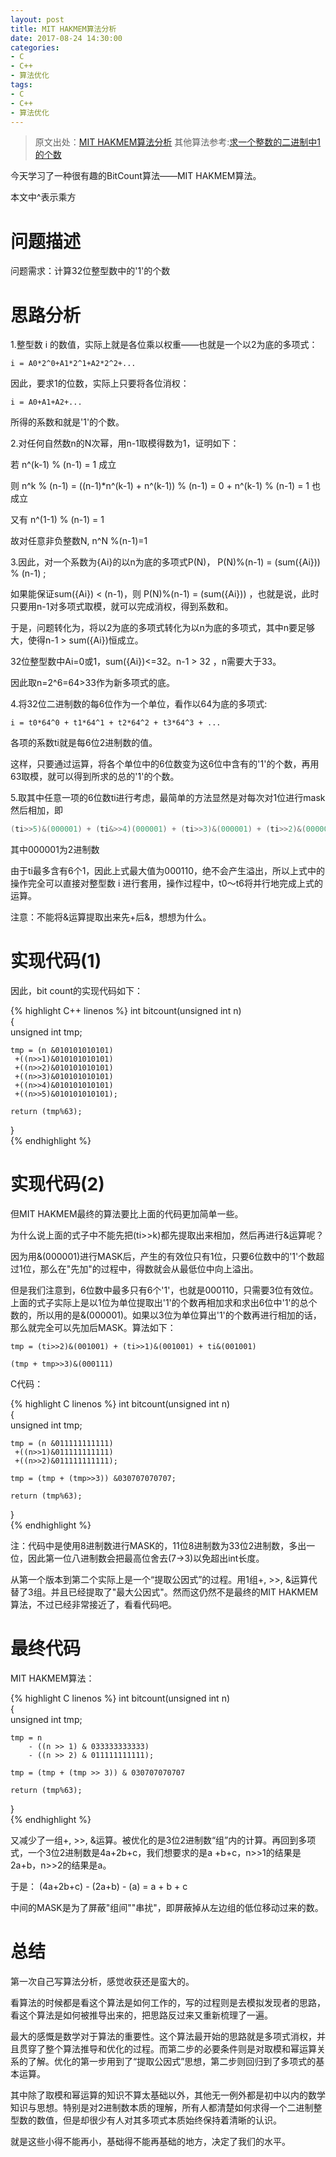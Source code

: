 ```yaml
---
layout: post
title: MIT HAKMEM算法分析
date: 2017-08-24 14:30:00 
categories:
- C
- C++
- 算法优化
tags: 
- C
- C++
- 算法优化
---
```



>原文出处：[MIT HAKMEM算法分析](http://blog.csdn.net/msquare/article/details/4536388)
>其他算法参考:[求一个整数的二进制中1的个数](http://blog.csdn.net/wangjun_1218/article/details/4464129)


今天学习了一种很有趣的BitCount算法——MIT HAKMEM算法。

本文中^表示乘方

# 问题描述 #

问题需求：计算32位整型数中的'1'的个数

# 思路分析 #

1.整型数 i 的数值，实际上就是各位乘以权重——也就是一个以2为底的多项式：

`i = A0*2^0+A1*2^1+A2*2^2+...`

因此，要求1的位数，实际上只要将各位消权：

`i = A0+A1+A2+...`

所得的系数和就是'1'的个数。

2.对任何自然数n的N次幂，用n-1取模得数为1，证明如下：

若 n^(k-1) % (n-1) = 1 成立

则 n^k % (n-1) = ((n-1)*n^(k-1) + n^(k-1)) % (n-1) = 0 + n^(k-1) % (n-1)  = 1 也成立

又有 n^(1-1) % (n-1) = 1

故对任意非负整数N, n^N %(n-1)=1

3.因此，对一个系数为{Ai}的以n为底的多项式P(N)， P(N)%(n-1) = (sum({Ai})) % (n-1) ;

如果能保证sum({Ai}) < (n-1)，则 P(N)%(n-1) = (sum({Ai}))  ，也就是说，此时只要用n-1对多项式取模，就可以完成消权，得到系数和。

于是，问题转化为，将以2为底的多项式转化为以n为底的多项式，其中n要足够大，使得n-1 > sum({Ai})恒成立。

32位整型数中Ai=0或1，sum({Ai})<=32。n-1 > 32 ，n需要大于33。

因此取n=2^6=64>33作为新多项式的底。

4.将32位二进制数的每6位作为一个单位，看作以64为底的多项式:

` i = t0*64^0 + t1*64^1 + t2*64^2 + t3*64^3 + ... `

各项的系数ti就是每6位2进制数的值。

这样，只要通过运算，将各个单位中的6位数变为这6位中含有的'1'的个数，再用63取模，就可以得到所求的总的'1'的个数。

5.取其中任意一项的6位数ti进行考虑，最简单的方法显然是对每次对1位进行mask然后相加，即
	
```C
(ti>>5)&(000001) + (ti&>>4)(000001) + (ti>>3)&(000001) + (ti>>2)&(000001) + (ti>>1)&(000001) + ti&(000001)
```

其中000001为2进制数

由于ti最多含有6个1，因此上式最大值为000110，绝不会产生溢出，所以上式中的操作完全可以直接对整型数 i 进行套用，操作过程中，t0～t6将并行地完成上式的运算。

注意：不能将&运算提取出来先+后&，想想为什么。

# 实现代码(1) #

因此，bit count的实现代码如下：

{% highlight C++ linenos %}
int bitcount(unsigned int n)  
{  
    unsigned int tmp;  
  
    tmp = (n &010101010101)  
     +((n>>1)&010101010101)  
     +((n>>2)&010101010101)  
     +((n>>3)&010101010101)  
     +((n>>4)&010101010101)  
     +((n>>5)&010101010101);  
  
    return (tmp%63);  
}  
{% endhighlight %}

# 实现代码(2) #

但MIT HAKMEM最终的算法要比上面的代码更加简单一些。

为什么说上面的式子中不能先把(ti>>k)都先提取出来相加，然后再进行&运算呢？

因为用&(000001)进行MASK后，产生的有效位只有1位，只要6位数中的'1'个数超过1位，那么在"先加"的过程中，得数就会从最低位中向上溢出。

但是我们注意到，6位数中最多只有6个'1'，也就是000110，只需要3位有效位。上面的式子实际上是以1位为单位提取出'1'的个数再相加求和求出6位中'1'的总个数的，所以用的是&(000001)。如果以3位为单位算出'1'的个数再进行相加的话，那么就完全可以先加后MASK。算法如下：

`tmp = (ti>>2)&(001001) + (ti>>1)&(001001) + ti&(001001)`

`(tmp + tmp>>3)&(000111)`

C代码：

{% highlight C linenos %}
int bitcount(unsigned int n)  
{  
    unsigned int tmp;  
  
    tmp = (n &011111111111)  
     +((n>>1)&011111111111)  
     +((n>>2)&011111111111);  
       
    tmp = (tmp + (tmp>>3)) &030707070707;  
  
    return (tmp%63);  
}  
{% endhighlight %}

注：代码中是使用8进制数进行MASK的，11位8进制数为33位2进制数，多出一位，因此第一位八进制数会把最高位舍去(7->3)以免超出int长度。

从第一个版本到第二个实际上是一个“提取公因式”的过程。用1组+, >>, &运算代替了3组。并且已经提取了"最大公因式"。然而这仍然不是最终的MIT HAKMEM算法，不过已经非常接近了，看看代码吧。

# 最终代码 #

MIT HAKMEM算法：

{% highlight C linenos %}
int bitcount(unsigned int n)  
{  
    unsigned int tmp;  
  
    tmp = n  
        - ((n >> 1) & 033333333333)  
        - ((n >> 2) & 011111111111);  
  
    tmp = (tmp + (tmp >> 3)) & 030707070707  
  
    return (tmp%63);  
}  
{% endhighlight %}

又减少了一组+, >>, &运算。被优化的是3位2进制数“组”内的计算。再回到多项式，一个3位2进制数是4a+2b+c，我们想要求的是a
+b+c，n>>1的结果是2a+b，n>>2的结果是a。

于是： (4a+2b+c) - (2a+b) - (a) = a + b + c

中间的MASK是为了屏蔽"组间""串扰"，即屏蔽掉从左边组的低位移动过来的数。

# 总结 #

第一次自己写算法分析，感觉收获还是蛮大的。

看算法的时候都是看这个算法是如何工作的，写的过程则是去模拟发现者的思路，看这个算法是如何被推导出来的，把思路反过来又重新梳理了一遍。

最大的感慨是数学对于算法的重要性。这个算法最开始的思路就是多项式消权，并且贯穿了整个算法推导和优化的过程。而第二步的必要条件则是对取模和幂运算关系的了解。优化的第一步用到了“提取公因式”思想，第二步则回归到了多项式的基本运算。

其中除了取模和幂运算的知识不算太基础以外，其他无一例外都是初中以内的数学知识与思想。特别是对2进制数本质的理解，所有人都清楚如何求得一个二进制整型数的数值，但是却很少有人对其多项式本质始终保持着清晰的认识。

就是这些小得不能再小，基础得不能再基础的地方，决定了我们的水平。
